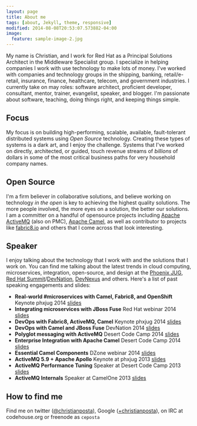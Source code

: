 ```yaml
---
layout: page
title: About me
tags: [about, Jekyll, theme, responsive]
modified: 2014-08-08T20:53:07.573882-04:00
image:
  feature: sample-image-2.jpg
---
```



My name is Christian, and I work for Red Hat as a Principal Solutions Architect in the Middleware Specialist group. I specialize in helping companies I work with use technology to make lots of money. I've worked with companies and technology groups in the shipping, banking, retail/e-retail, insurance, finance, healthcare, telecom, and government industries. I currently take on may roles: software architect, proficient developer, consultant, mentor, trainer, evangelist, speaker, and blogger. I'm passionate about software, teaching, doing things right, and keeping things simple.

## Focus
My focus is on building high-performing, scalable, available, fault-tolerant distributed systems using _Open Source_ technology. Creating these types of systems is a dark art, and I enjoy the challenge. Systems that I've worked on directly, architected, or guided, touch revenue streams of _billions_ of dollars in some of the most critical business paths for very household company names.  

## Open Source
I'm a firm believer in collaborative solutions, and believe working on technology _in the open_ is key to achieving the highest quality solutions. The more people involved, the more eyes on a solution, the better our solutions. I am a committer on a handful of opensource projects including [Apache ActiveMQ](http://activemq.apache.org) (also on PMC), [Apache Camel](http://camel.apache.org), as well as contributor to projects like [fabric8.io](http://fabric8.io) and others that I come across that look interesting. 

## Speaker
I enjoy talking about the technology that I work with and the solutions that I work on. You can find me talking about the latest trends in 
cloud computing, microservices, integration, open-source, and design at the [Phoenix JUG](http://phxjug.org), [Red Hat Summit](http://www.redhat.com/summit/)/[DevNation](http://www.devnation.org), [DevNexus](http://www.devnexus.com/s/index) and others. Here's a list of past speaking engagements and slides:

* **Real-world #microservices with Camel, Fabric8, and OpenShift** Keynote phxjug 2014 [slides](http://www.slideshare.net/ceposta/realworld-microservices-with-apache-camel-fabric8-and-openshift)
* **Integrating microservices with JBoss Fuse** Red Hat webinar 2014 [slides](http://www.slideshare.net/ceposta/ceposta-microservices)
* **DevOps with Fabric8, ActiveMQ, Camel** Keynote phxjug 2014 [slides](http://www.slideshare.net/ceposta/devops-with-activemq-camel-fabric8-and-hawtio)
* **DevOps with Camel and JBoss Fuse** DevNation 2014 [slides](http://www.slideshare.net/ceposta/simplify-integrationsfinalpdf)
* **Polyglot messaging with ActiveMQ** Desert Code Camp 2014 [slides](http://www.slideshare.net/ceposta/polyglot-messaging-with-apache-activemq)
* **Enterprise Integration with Apache Camel** Desert Code Camp 2014 [slides](http://www.slideshare.net/ceposta/solving-enterprise-integration-with-apache-camel)
* **Essential Camel Components** DZone webinar 2014 [slides](http://www.slideshare.net/ceposta/essential-camel-components)
* **ActiveMQ 5.9 + Apache Apollo** Keynote at phxjug 2013 [slides](http://www.slideshare.net/ceposta/activemq-59x-new-features)
* **ActiveMQ Performance Tuning** Speaker at Desert Code Camp 2013 [slides](http://www.slideshare.net/ceposta/activemq-performance-tuning)
* **ActiveMQ Internals** Speaker at CamelOne 2013 [slides](http://www.slideshare.net/ceposta/camel-oneactivemq-postafinal)

## How to find me
Find me on twitter ([@christianposta](http://twitter.com/christianposta)), Google ([+christianposta](https://plus.google.com/+christianposta/posts)), on IRC at codehouse.org or freenode as `ceposta`






